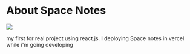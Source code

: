# About Space Notes

 <img src="https://i.pinimg.com/564x/b9/1e/9a/b91e9a903fdefb205d121abbd4b7411e.jpg" />



my first for real project using react.js.
I deploying Space notes in vercel while i'm going developing



